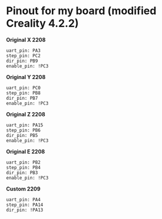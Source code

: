# Pinout for my board (modified Creality 4.2.2)

**Original X 2208**

```
uart_pin: PA3
step_pin: PC2
dir_pin: PB9
enable_pin: !PC3
```

**Original Y 2208**

```
uart_pin: PC0
step_pin: PB8
dir_pin: PB7
enable_pin: !PC3
```

**Original Z 2208**

```
uart_pin: PA15
step_pin: PB6
dir_pin: PB5
enable_pin: !PC3
```

**Original E 2208**

```
uart_pin: PB2
step_pin: PB4
dir_pin: PB3
enable_pin: !PC3
```

**Custom 2209**

```
uart_pin: PA4
step_pin: PA14
dir_pin: !PA13
```
